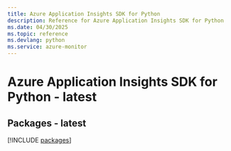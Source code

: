 ```yaml
---
title: Azure Application Insights SDK for Python
description: Reference for Azure Application Insights SDK for Python
ms.date: 04/30/2025
ms.topic: reference
ms.devlang: python
ms.service: azure-monitor
---
```

# Azure Application Insights SDK for Python - latest
## Packages - latest
[!INCLUDE [packages](application-insights-index.md)]